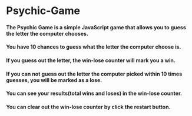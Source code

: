 # Psychic-Game

#### The Psychic Game is a simple JavaScript game that allows you to guess the letter the computer chooses.

#### You have 10 chances to guess what the letter the computer choose is.
#### If you guess out the letter, the win-lose counter will mark you a win. 
#### If you can not guess out the letter the computer picked within 10 times guesses, you will be marked as a lose.
#### You can see your results(total wins and loses) in the win-lose counter.

#### You can clear out the win-lose counter by click the restart button.
